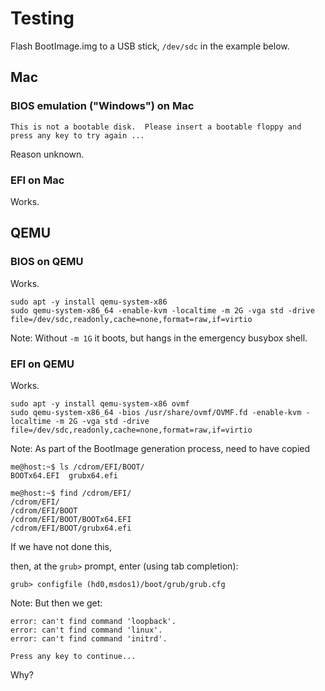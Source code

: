 # Testing

Flash BootImage.img to a USB stick, `/dev/sdc` in the example below.

## Mac

### BIOS emulation ("Windows") on Mac

```
This is not a bootable disk.  Please insert a bootable floppy and
press any key to try again ... 
```

Reason unknown.

### EFI on Mac

Works.

## QEMU

### BIOS on QEMU

Works.

```
sudo apt -y install qemu-system-x86
sudo qemu-system-x86_64 -enable-kvm -localtime -m 2G -vga std -drive file=/dev/sdc,readonly,cache=none,format=raw,if=virtio
```

Note: Without `-m 1G` it boots, but hangs in the emergency busybox shell.

### EFI on QEMU

Works.

```
sudo apt -y install qemu-system-x86 ovmf
sudo qemu-system-x86_64 -bios /usr/share/ovmf/OVMF.fd -enable-kvm -localtime -m 2G -vga std -drive file=/dev/sdc,readonly,cache=none,format=raw,if=virtio
```

Note: As part of the BootImage generation process, need to have copied

```
me@host:~$ ls /cdrom/EFI/BOOT/
BOOTx64.EFI  grubx64.efi

me@host:~$ find /cdrom/EFI/
/cdrom/EFI/
/cdrom/EFI/BOOT
/cdrom/EFI/BOOT/BOOTx64.EFI
/cdrom/EFI/BOOT/grubx64.efi
```

If we have not done this,

then, at the `grub>` prompt, enter (using tab completion):

```
grub> configfile (hd0,msdos1)/boot/grub/grub.cfg
```

Note: But then we get:

```
error: can't find command 'loopback'.
error: can't find command 'linux'.
error: can't find command 'initrd'.

Press any key to continue...
```

Why?
